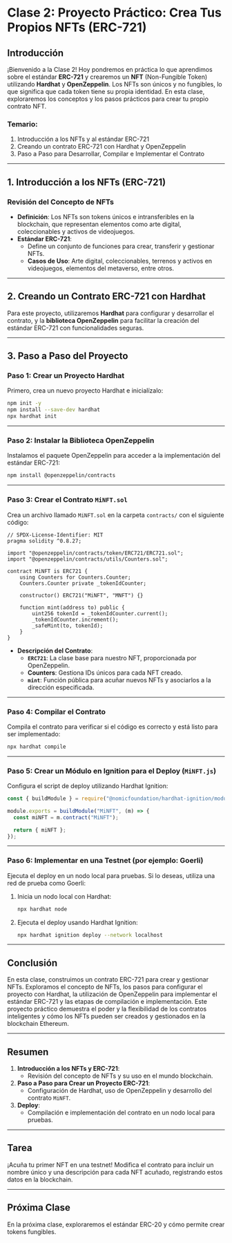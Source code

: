 # Clase 2: **Proyecto Práctico: Crea Tus Propios NFTs (ERC-721)**

## Introducción

¡Bienvenido a la Clase 2! Hoy pondremos en práctica lo que aprendimos sobre el estándar **ERC-721** y crearemos un **NFT** (Non-Fungible Token) utilizando **Hardhat** y **OpenZeppelin**. Los NFTs son únicos y no fungibles, lo que significa que cada token tiene su propia identidad. En esta clase, exploraremos los conceptos y los pasos prácticos para crear tu propio contrato NFT.

### Temario:

1. Introducción a los NFTs y al estándar ERC-721  
2. Creando un contrato ERC-721 con Hardhat y OpenZeppelin  
3. Paso a Paso para Desarrollar, Compilar e Implementar el Contrato  

---

## 1. Introducción a los NFTs (ERC-721)

### Revisión del Concepto de NFTs

- **Definición**: Los NFTs son tokens únicos e intransferibles en la blockchain, que representan elementos como arte digital, coleccionables y activos de videojuegos.  
- **Estándar ERC-721**:  
  - Define un conjunto de funciones para crear, transferir y gestionar NFTs.  
  - **Casos de Uso**: Arte digital, coleccionables, terrenos y activos en videojuegos, elementos del metaverso, entre otros.  

---

## 2. Creando un Contrato ERC-721 con Hardhat

Para este proyecto, utilizaremos **Hardhat** para configurar y desarrollar el contrato, y la **biblioteca OpenZeppelin** para facilitar la creación del estándar ERC-721 con funcionalidades seguras.

---

## 3. Paso a Paso del Proyecto

### Paso 1: Crear un Proyecto Hardhat

Primero, crea un nuevo proyecto Hardhat e inicialízalo:

```bash
npm init -y
npm install --save-dev hardhat
npx hardhat init
```

---

### Paso 2: Instalar la Biblioteca OpenZeppelin

Instalamos el paquete OpenZeppelin para acceder a la implementación del estándar ERC-721:

```bash
npm install @openzeppelin/contracts
```

---

### Paso 3: Crear el Contrato `MiNFT.sol`

Crea un archivo llamado `MiNFT.sol` en la carpeta `contracts/` con el siguiente código:

```solidity
// SPDX-License-Identifier: MIT
pragma solidity ^0.8.27;

import "@openzeppelin/contracts/token/ERC721/ERC721.sol";
import "@openzeppelin/contracts/utils/Counters.sol";

contract MiNFT is ERC721 {
    using Counters for Counters.Counter;
    Counters.Counter private _tokenIdCounter;

    constructor() ERC721("MiNFT", "MNFT") {}

    function mint(address to) public {
        uint256 tokenId = _tokenIdCounter.current();
        _tokenIdCounter.increment();
        _safeMint(to, tokenId);
    }
}
```

- **Descripción del Contrato**:  
  - **`ERC721`**: La clase base para nuestro NFT, proporcionada por OpenZeppelin.  
  - **Counters**: Gestiona IDs únicos para cada NFT creado.  
  - **`mint`**: Función pública para acuñar nuevos NFTs y asociarlos a la dirección especificada.  

---

### Paso 4: Compilar el Contrato

Compila el contrato para verificar si el código es correcto y está listo para ser implementado:

```bash
npx hardhat compile
```

---

### Paso 5: Crear un Módulo en Ignition para el Deploy (`MiNFT.js`)

Configura el script de deploy utilizando Hardhat Ignition:

```javascript
const { buildModule } = require("@nomicfoundation/hardhat-ignition/modules");

module.exports = buildModule("MiNFT", (m) => {
  const miNFT = m.contract("MiNFT");

  return { miNFT };
});
```

---

### Paso 6: Implementar en una Testnet (por ejemplo: Goerli)

Ejecuta el deploy en un nodo local para pruebas. Si lo deseas, utiliza una red de prueba como Goerli:

1. Inicia un nodo local con Hardhat:

   ```bash
   npx hardhat node
   ```

2. Ejecuta el deploy usando Hardhat Ignition:

   ```bash
   npx hardhat ignition deploy --network localhost
   ```

---

## Conclusión

En esta clase, construimos un contrato ERC-721 para crear y gestionar NFTs. Exploramos el concepto de NFTs, los pasos para configurar el proyecto con Hardhat, la utilización de OpenZeppelin para implementar el estándar ERC-721 y las etapas de compilación e implementación. Este proyecto práctico demuestra el poder y la flexibilidad de los contratos inteligentes y cómo los NFTs pueden ser creados y gestionados en la blockchain Ethereum.

---

## Resumen

1. **Introducción a los NFTs y ERC-721**:  
   - Revisión del concepto de NFTs y su uso en el mundo blockchain.  
2. **Paso a Paso para Crear un Proyecto ERC-721**:  
   - Configuración de Hardhat, uso de OpenZeppelin y desarrollo del contrato `MiNFT`.  
3. **Deploy**:  
   - Compilación e implementación del contrato en un nodo local para pruebas.  

---

## Tarea

¡Acuña tu primer NFT en una testnet! Modifica el contrato para incluir un nombre único y una descripción para cada NFT acuñado, registrando estos datos en la blockchain.

---

## Próxima Clase

En la próxima clase, exploraremos el estándar ERC-20 y cómo permite crear tokens fungibles.
